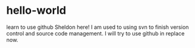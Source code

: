 # hello-world
learn to use github
Sheldon here! I am used to using svn to finish  version control and source code management. 
I will try to use github in replace now.
